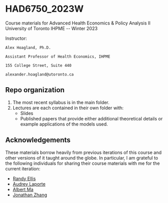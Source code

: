 # HAD6750_2023W

Course materials for Advanced Health Economics &amp; Policy Analysis II
University of Toronto IHPME -- Winter 2023

Instructor: 

    Alex Hoagland, Ph.D. 
    
    Assistant Professor of Health Economics, IHPME
    
    155 College Street, Suite 440
    
    alexander.hoagland@utoronto.ca 
            
 ## Repo organization
 1. The most recent syllabus is in the main folder. 
 2. Lectures are each contained in their own folder with: 
     + Slides
     + Published papers that provide either additional theoretical details or example applications of the models used. 

## Acknowledgements
These materials borrow heavily from previous iterations of this course and other versions of it taught around the globe. In particular, I am grateful to the following individuals for sharing their course materials with me for the current iteration: 
* [Randy Ellis](https://blogs.bu.edu/ellisrp/)
* [Audrey Laporte](https://ihpme.utoronto.ca/faculty/audrey-laporte/)
* [Albert Ma](https://people.bu.edu/ma/)
* [Jonathan Zhang](https://t.co/9aTiSlsRhl) 
